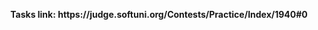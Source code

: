<p align="center">
  <b>Tasks link: https://judge.softuni.org/Contests/Practice/Index/1940#0</b><br>
</p>
